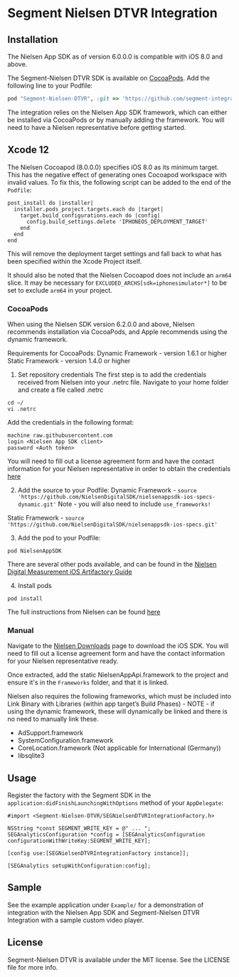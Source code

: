 # Segment Nielsen DTVR Integration

## Installation

The Nielsen App SDK as of version 6.0.0.0 is compatible with iOS 8.0 and above.

The Segment-Nielsen DTVR SDK is available on [CocoaPods](http://cocoapods.org). Add the following line to your Podfile:

```ruby
pod "Segment-Nielsen-DTVR", :git => 'https://github.com/segment-integrations/analytics-ios-integration-nielsen-dtvr.git', :tag => '1.0.0'
```

The integration relies on the Nielsen App SDK framework, which can either be installed via CocoaPods or by manually adding the framework.
You will need to have a Nielsen representative before getting started.

## Xcode 12

The Nielsen Cocoapod (8.0.0.0) specifies iOS 8.0 as its minimum target.  This has the negative effect of generating ones Cocoapod workspace with invalid values.  To fix this, the following script can be added to the end of the `Podfile`:

```
post_install do |installer|
  installer.pods_project.targets.each do |target|
    target.build_configurations.each do |config|
      config.build_settings.delete 'IPHONEOS_DEPLOYMENT_TARGET'
    end
  end
end
```

This will remove the deployment target settings and fall back to what has been specified within the Xcode Project itself.

It should also be noted that the Nielsen Cocoapod does not include an `arm64` slice.  It may be necessary for  `EXCLUDED_ARCHS[sdk=iphonesimulator*]` to be set to exclude `arm64` in your project.

### CocoaPods

When using the Nielsen SDK version 6.2.0.0 and above, Nielsen recommends installation via CocoaPods, and Apple recommends using the dynamic framework.

Requirements for CocoaPods:
Dynamic Framework - version 1.6.1 or higher
Static Framework - version 1.4.0 or higher

1. Set repository credentials
The first step is to add the credentials received from Nielsen into your .netrc file. Navigate to your home folder and create a file called .netrc
```
cd ~/
vi .netrc
```

Add the credentials in the following format:
```
machine raw.githubusercontent.com
login <Nielsen App SDK client>
password <Auth token>
```

You will need to fill out a license agreement form and have the contact information for your Nielsen representative in order to obtain the credentials [here](https://engineeringportal.nielsen.com/docs/Special:Downloads)

2. Add the source to your Podfile:
Dynamic Framework - `source 'https://github.com/NielsenDigitalSDK/nielsenappsdk-ios-specs-dynamic.git'`
Note - you will also need to include `use_frameworks!`

Static Framework - `source 'https://github.com/NielsenDigitalSDK/nielsenappsdk-ios-specs.git'`

3. Add the pod to your Podfile:

`pod NielsenAppSDK`

There are several other pods available, and can be found in the [Nielsen Digital Measurement iOS Artifactory Guide](https://engineeringportal.nielsen.com/docs/Digital_Measurement_iOS_Artifactory_Guide)

4. Install pods

`pod install`

The full instructions from Nielsen can be found [here](https://engineeringportal.nielsen.com/docs/Digital_Measurement_iOS_Artifactory_Guide)

### Manual

Navigate to the [Nielsen Downloads](https://engineeringportal.nielsen.com/docs/Special:Downloads) page to download the iOS SDK.
You will need to fill out a license agreement form and have the contact information for your Nielsen representative ready.

Once extracted, add the static NielsenAppApi.framework to the project and ensure it's in the `Frameworks` folder, and that it is linked.

Nielsen also requires the following frameworks, which must be included into Link Binary with Libraries (within app target’s Build Phases) - NOTE - if using the dynamic framework, these will dynamically be linked and there is no need to manually link these.
  - AdSupport.framework
  - SystemConfiguration.framework
  - CoreLocation.framework (Not applicable for International (Germany))
  - libsqlite3

## Usage

Register the factory with the Segment SDK in the `application:didFinishLaunchingWithOptions` method of your `AppDelegate`:

`#import <Segment-Nielsen-DTVR/SEGNielsenDTVRIntegrationFactory.h>`

```
NSString *const SEGMENT_WRITE_KEY = @" ... ";
SEGAnalyticsConfiguration *config = [SEGAnalyticsConfiguration configurationWithWriteKey:SEGMENT_WRITE_KEY];

[config use:[SEGNielsenDTVRIntegrationFactory instance]];

[SEGAnalytics setupWithConfiguration:config];
```

## Sample

See the example application under `Example/` for a demonstration of integration with the Nielsen App SDK and Segment-Nielsen DTVR Integration with a sample custom video player.

## License

Segment-Nielsen DTVR is available under the MIT license. See the LICENSE file for more info.
